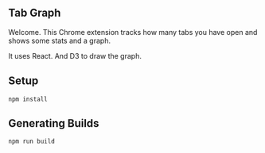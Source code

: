 Tab Graph
---
 
Welcome. This Chrome extension tracks how many tabs you have open and shows some stats and a graph.

It uses React. And D3 to draw the graph.
 
Setup
---
 
```
npm install
```

Generating Builds
---
 
```
npm run build
```